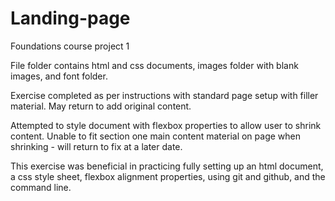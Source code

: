 # Landing-page
Foundations course project 1

File folder contains html and css documents, images folder with blank
 images, and font folder. 

Exercise completed as per instructions with standard page setup with 
filler material. May return to add original content.

Attempted to style document with flexbox properties to allow user to
shrink content. Unable to fit section one main content material on 
page when shrinking - will return to fix at a later date.

This exercise was beneficial in practicing fully setting up an html
document, a css style sheet, flexbox alignment properties, using
git and github, and the command line. 